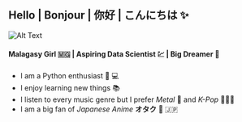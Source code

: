 ## Hello | Bonjour | 你好 | こんにちは :sparkles:

![Alt Text](https://i.pinimg.com/originals/83/6c/c0/836cc0950f630aa6ec7f4481ebfdcea7.gif)

#### Malagasy Girl :madagascar: | Aspiring Data Scientist :chart: | Big Dreamer :rainbow:
- I am a Python enthusiast :snake:  :computer:
- I enjoy learning new things :books:
- I listen to every music genre but I prefer *Metal* :metal: and *K-Pop* :musical_note::kr:
- I am a big fan of *Japanese Anime* **オタク** :sunrise: :jp: 
